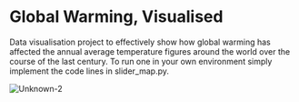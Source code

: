 # Global Warming, Visualised

Data visualisation project to effectively show how global warming has affected the annual average temperature figures around the world over the course of the last century.
To run one in your own environment simply implement the code lines in slider_map.py. 

![Unknown-2](https://user-images.githubusercontent.com/43739199/93737869-79b70280-fc0e-11ea-8ada-f88c0cd4ba47.png)

